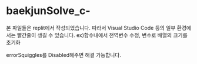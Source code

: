 # baekjunSolve_c-
본 파일들은 replit에서 작성되었습니다.
따라서 Visual Studio Code 등의 일부 환경에서는 빨간줄이 생길 수 있습니다.
ex)함수내에서 전역변수 수정, 변수로 배열의 크기를 초기화

errorSquiggles를 Disabled해주면 해결 가능합니다.
